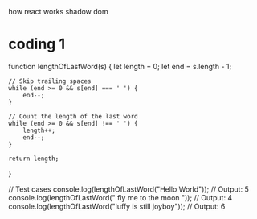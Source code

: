 how react works 
shadow dom 

# coding 1 
 function lengthOfLastWord(s) {
    let length = 0;
    let end = s.length - 1;

    // Skip trailing spaces
    while (end >= 0 && s[end] === ' ') {
        end--;
    }

    // Count the length of the last word
    while (end >= 0 && s[end] !== ' ') {
        length++;
        end--;
    }

    return length;
}

// Test cases
console.log(lengthOfLastWord("Hello World"));  // Output: 5
console.log(lengthOfLastWord("   fly me   to   the moon  "));  // Output: 4
console.log(lengthOfLastWord("luffy is still joyboy"));  // Output: 6
